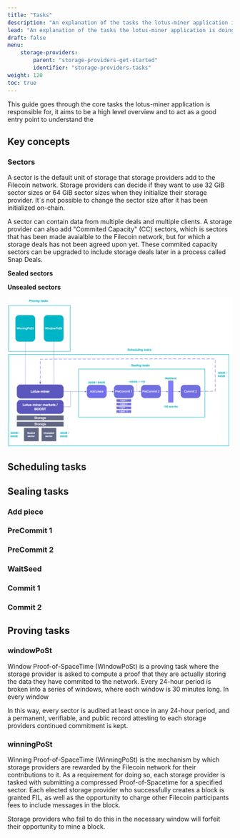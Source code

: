 ```yaml
---
title: "Tasks"
description: "An explanation of the tasks the lotus-miner application is doing"
lead: "An explanation of the tasks the lotus-miner application is doing"
draft: false
menu:
    storage-providers:
        parent: "storage-providers-get-started"
        identifier: "storage-providers-tasks"
weight: 120
toc: true
---
```


This guide goes through the core tasks the lotus-miner application is responsible for, it aims to be a high level overview and to act as a good entry point to understand the 

## Key concepts

### Sectors
A sector is the default unit of storage that storage providers add to the Filecoin network. Storage providers can decide if they want to use 32 GiB sector sizes or 64 GiB sector sizes when they initialize their storage provider. It´s not possible to change the sector size after it has been initialized on-chain.

A sector can contain data from multiple deals and multiple clients. A storage provider can also add "Commited Capacity" (CC) sectors, which is sectors that has been made avaialble to the Filecoin network, but for which a storage deals has not been agreed upon yet. These commited capacity sectors can be upgraded to include storage deals later in a process called Snap Deals.

**Sealed sectors**

**Unsealed sectors**

![Overview of the lotus-miner tasks](lotus-miner-tasks.png)

## Scheduling tasks

## Sealing tasks

### Add piece

### PreCommit 1

### PreCommit 2

### WaitSeed

### Commit 1

### Commit 2

## Proving tasks

### windowPoSt
Window Proof-of-SpaceTime (WindowPoSt) is a proving task where the storage provider is asked to compute a proof that they are actually storing the data they have commited to the network. Every 24-hour period is broken into a series of windows, where each window is 30 minutes long. In every window 

In this way, every sector is audited at least once in any 24-hour period, and a permanent, verifiable, and public record attesting to each storage providers continued commitment is kept.

### winningPoSt
Winning Proof-of-SpaceTime (WinningPoSt) is the mechanism by which storage providers are rewarded by the Filecoin network for their contributions to it. As a requirement for doing so, each storage provider is tasked with submitting a compressed Proof-of-Spacetime for a specified sector. Each elected storage provider who successfully creates a block is granted FIL, as well as the opportunity to charge other Filecoin participants fees to include messages in the block.

Storage providers who fail to do this in the necessary window will forfeit their opportunity to mine a block.
